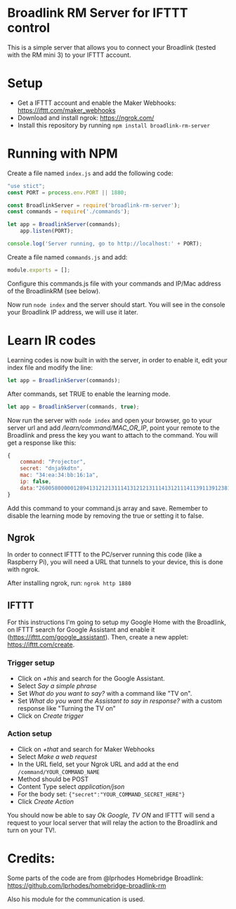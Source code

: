 # Broadlink RM Server for IFTTT control

This is a simple server that allows you to connect your Broadlink (tested with the RM mini 3) to your IFTTT account.

# Setup
- Get a IFTTT account and enable the Maker Webhooks: https://ifttt.com/maker_webhooks
- Download and install ngrok: https://ngrok.com/
- Install this repository by running ```npm install broadlink-rm-server```

# Running with NPM
Create a file named ```index.js``` and add the following code:

```js
"use stict";
const PORT = process.env.PORT || 1880;

const BroadlinkServer = require('broadlink-rm-server');
const commands = require('./commands');

let app = BroadlinkServer(commands);
    app.listen(PORT);

console.log('Server running, go to http://localhost:' + PORT);
```

Create a file named ```commands.js``` and add:

```js
module.exports = [];
```

Configure this commands.js file with your commands and IP/Mac address of the BroadlinkRM (see below).

Now run ```node index``` and the server should start. You will see in the console your Broadlink IP address, we will use it later.

# Learn IR codes
Learning codes is now built in with the server, in order to enable it, edit your index file and modify the line:

```js
let app = BroadlinkServer(commands);
```

After commands, set TRUE to enable the learning mode.

```js
let app = BroadlinkServer(commands, true);
```

Now run the server with ```node index``` and open your browser, go to your server url and add */learn/command/MAC_OR_IP*, point your remote to the Broadlink and press the key you want to attach to the command. You will get a response like this:

```js
{
    command: "Projector",
    secret: "dnja9kdtn",
    mac: "34:ea:34:bb:16:1a",
    ip: false,
    data:"260058000001289413121213111413121213111413121114113911391238113911391238111412381114123811141213111411141212121410391214103912391237113912391237110005490001264b12000c5e0001264b11000d05"
}
```

Add this command to your command.js array and save. Remember to disable the learning mode by removing the true or setting it to false.

## Ngrok
In order to connect IFTTT to the PC/server running this code (like a Raspberry Pi), you will need a URL that tunnels to your device, this is done with ngrok. 

After installing ngrok, run: ```ngrok http 1880```

## IFTTT
For this instructions I'm going to setup my Google Home with the Broadlink, on IFTTT search for Google Assistant and enable it (https://ifttt.com/google_assistant). Then, create a new applet: https://ifttt.com/create.

### Trigger setup
- Click on *+this* and search for the Google Assistant.
- Select *Say a simple phrase*
- Set *What do you want to say?* with a command like "TV on".
- Set *What do you want the Assistant to say in response?* with a custom response like "Turning the TV on"
- Click on *Create trigger*

### Action setup
- Click on *+that* and search for Maker Webhooks
- Select *Make a web request*
- In the URL field, set your Ngrok URL and add at the end ```/command/YOUR_COMMAND_NAME```
- Method should be POST
- Content Type select *application/json*
- For the body set: ```{"secret":"YOUR_COMMAND_SECRET_HERE"}```
- Click *Create Action*

You should now be able to say *Ok Google, TV ON* and IFTTT will send a request to your local server that will relay the action to the Broadlink and turn on your TV!.

# Credits:
Some parts of the code are from @lprhodes Homebridge Broadlink:
https://github.com/lprhodes/homebridge-broadlink-rm

Also his module for the communication is used.
